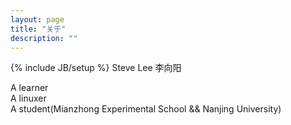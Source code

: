 ```yaml
---
layout: page
title: "关于"
description: ""
---
```

{% include JB/setup %}
Steve Lee 李向阳

A learner  
A linuxer  
A student(Mianzhong Experimental School && Nanjing University)  
